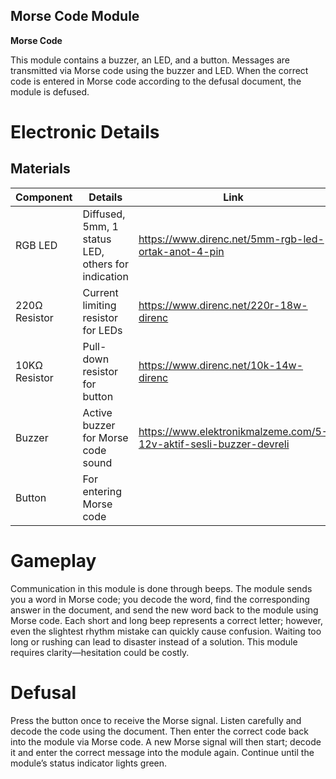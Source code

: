 ## Morse Code Module


**Morse Code** 

This module contains a buzzer, an LED, and a button. Messages are transmitted via Morse code using the buzzer and LED. When the correct code is entered in Morse code according to the defusal document, the module is defused.


# Electronic Details

## Materials

| **Component** | **Details**                               | **Link**                                                                 | **Quantity** |
|---------------|-------------------------------------------|-------------------------------------------------------------------------|--------------|
| RGB LED       | Diffused, 5mm, 1 status LED, others for indication | https://www.direnc.net/5mm-rgb-led-ortak-anot-4-pin                     | 3            |
| 220Ω Resistor | Current limiting resistor for LEDs        | https://www.direnc.net/220r-18w-direnc                                  | 12           |
| 10KΩ Resistor | Pull-down resistor for button              | https://www.direnc.net/10k-14w-direnc                                   | 1            |
| Buzzer        | Active buzzer for Morse code sound         | https://www.elektronikmalzeme.com/5-12v-aktif-sesli-buzzer-devreli      | 1            |
| Button        | For entering Morse code                    |                                                                         | 1            |

# Gameplay

Communication in this module is done through beeps. The module sends you a word in Morse code; you decode the word, find the corresponding answer in the document, and send the new word back to the module using Morse code. Each short and long beep represents a correct letter; however, even the slightest rhythm mistake can quickly cause confusion. Waiting too long or rushing can lead to disaster instead of a solution. This module requires clarity—hesitation could be costly.

# Defusal

Press the button once to receive the Morse signal. Listen carefully and decode the code using the document. Then enter the correct code back into the module via Morse code. A new Morse signal will then start; decode it and enter the correct message into the module again. Continue until the module’s status indicator lights green.
